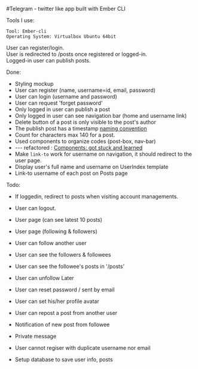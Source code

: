 #Telegram - twitter like app built with Ember CLI

Tools I use:
```
Tool: Ember-cli
Operating System: Virtualbox Ubuntu 64bit
```

User can register/login. <br>
User is redirected to /posts once registered or logged-in. <br>
Logged-in user can publish posts. <br>

Done: <br>
* Styling mockup
* User can register (name, username=id, email, password)
* User can login (username and password)
* User can request 'forget password'
* Only logged in user can publish a post
* Only logged in user can see navigation bar (home and username link)
* Delete button of a post is only visible to the post's author
* The publish post has a timestamp [naming convention](https://gist.github.com/yhagio/129ec15371c60a2741ce)
* Count for characters max 140 for a post.
* Used components to organize codes (post-box, nav-bar)
* --- refactored : [Components: got stuck and learned](https://gist.github.com/yhagio/2829c2ca73291003abab)
* Make `link-to` work for username on navigation, it should redirect to the user page.
* Display user's full name and username on UserIndex template
* Link-to username of each post on Posts page

Todo: <br>
* If loggedin, redirect to posts when visiting account managements.
* User can logout.
* User page (can see latest 10 posts)
* User page (following & followers)
* User can follow another user
* User can see the followers & followees
* User can see the followee's posts in '/posts'
* User can unfollow
Later <br>
* User can reset password / sent by email
* User can set his/her profile avatar
* User can repost a post from another user

* Notification of new post from followee
* Private message

* User cannot regiser with duplicate username nor email
* Setup database to save user info, posts



